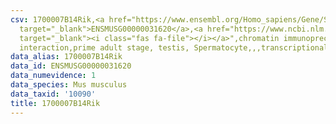 ```yaml
---
csv: 1700007B14Rik,<a href="https://www.ensembl.org/Homo_sapiens/Gene/Summary?db=core;g=ENSMUSG00000031620"
  target="_blank">ENSMUSG00000031620</a>,<a href="https://www.ncbi.nlm.nih.gov/pubmed/25450459"
  target="_blank"><i class="fas fa-file"></i></a>",chromatin immunoprecipitation assay,direct
  interaction,prime adult stage, testis, Spermatocyte,,,transcriptional regulation,
data_alias: 1700007B14Rik
data_id: ENSMUSG00000031620
data_numevidence: 1
data_species: Mus musculus
data_taxid: '10090'
title: 1700007B14Rik
---
```

